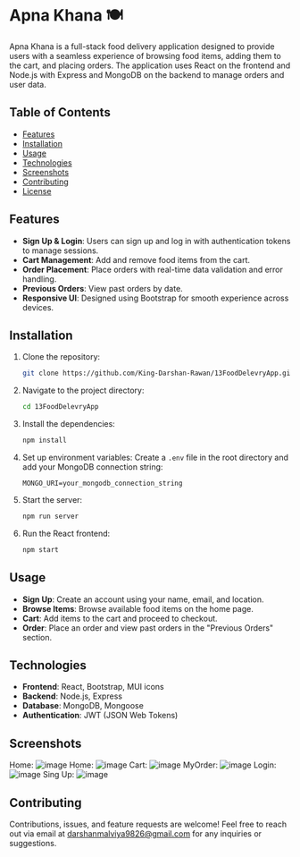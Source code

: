 # Apna Khana 🍽️

Apna Khana is a full-stack food delivery application designed to provide users with a seamless experience of browsing food items, adding them to the cart, and placing orders. The application uses React on the frontend and Node.js with Express and MongoDB on the backend to manage orders and user data.

## Table of Contents
- [Features](#features)
- [Installation](#installation)
- [Usage](#usage)
- [Technologies](#technologies)
- [Screenshots](#screenshots)
- [Contributing](#contributing)
- [License](#license)

## Features

- **Sign Up & Login**: Users can sign up and log in with authentication tokens to manage sessions.
- **Cart Management**: Add and remove food items from the cart.
- **Order Placement**: Place orders with real-time data validation and error handling.
- **Previous Orders**: View past orders by date.
- **Responsive UI**: Designed using Bootstrap for smooth experience across devices.

## Installation

1. Clone the repository:
    ```bash
    git clone https://github.com/King-Darshan-Rawan/13FoodDelevryApp.git
    ```
2. Navigate to the project directory:
    ```bash
    cd 13FoodDelevryApp
    ```
3. Install the dependencies:
    ```bash
    npm install
    ```

4. Set up environment variables:
   Create a `.env` file in the root directory and add your MongoDB connection string:
   ```
   MONGO_URI=your_mongodb_connection_string
   ```

5. Start the server:
    ```bash
    npm run server
    ```

6. Run the React frontend:
    ```bash
    npm start
    ```

## Usage

- **Sign Up**: Create an account using your name, email, and location.
- **Browse Items**: Browse available food items on the home page.
- **Cart**: Add items to the cart and proceed to checkout.
- **Order**: Place an order and view past orders in the "Previous Orders" section.

## Technologies

- **Frontend**: React, Bootstrap, MUI icons
- **Backend**: Node.js, Express
- **Database**: MongoDB, Mongoose
- **Authentication**: JWT (JSON Web Tokens)

## Screenshots
Home:  ![image](https://github.com/user-attachments/assets/78b66b3d-81ea-4965-bd33-203764a250f9)
Home: ![image](https://github.com/user-attachments/assets/99fbaa68-74df-40aa-aa70-e3a0157af17f)
Cart: ![image](https://github.com/user-attachments/assets/e9f1c087-b24b-4811-9dde-8250bf240ee4)
MyOrder:  ![image](https://github.com/user-attachments/assets/0b320987-60ce-4df9-a034-7c1c8d8fcc26)
Login:   ![image](https://github.com/user-attachments/assets/efc8ecfd-073f-45e5-8c12-54501a13bf30)
Sing Up:  ![image](https://github.com/user-attachments/assets/b8cff4b2-e00b-4a2e-bebf-16ad1b0b99dc)


## Contributing

Contributions, issues, and feature requests are welcome! Feel free to reach out via email at darshanmalviya9826@gmail.com for any inquiries or suggestions.
